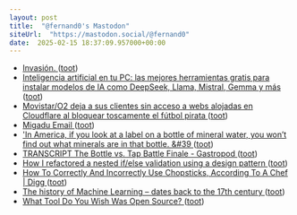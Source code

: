 ```yaml
---
layout: post
title:  "@fernand0's Mastodon"
siteUrl:  "https://mastodon.social/@fernand0"
date:  2025-02-15 18:37:09.957000+00:00
---
```

*  [Invasión. ](https://avecesunafoto.wordpress.com/2025/02/14/invasion) ([toot](https://mastodon.social/@fernand0/114009350468608969))
*  [Inteligencia artificial en tu PC: las mejores herramientas gratis para instalar modelos de IA como DeepSeek, Llama, Mistral, Gemma y más ](https://www.xataka.com/basics/inteligencia-artificial-tu-pc-mejores-herramientas-gratis-para-instalar-modelos-ia-como-deepseek-llama-mistral-gemm) ([toot](https://mastodon.social/@fernand0/114009245279439845))
*  [Movistar/O2 deja a sus clientes sin acceso a webs alojadas en Cloudflare al bloquear toscamente el fútbol pirata ](https://bandaancha.eu/articulos/movistar-o2-deja-clientes-sin-acceso-1123) ([toot](https://mastodon.social/@fernand0/114009073189413603))
*  [Migadu Email ](https://migadu.com) ([toot](https://mastodon.social/@fernand0/114008896784653034))
*  [&#39;In America, if you look at a label on a bottle of mineral water, you won’t find out what minerals are in that bottle. &#39 ](https://mastodon.social/@fernand0/114008730539292253) ([toot](https://mastodon.social/@fernand0/114008730539292253))
*  [TRANSCRIPT The Bottle vs. Tap Battle Finale - Gastropod ](https://gastropod.com/transcript-the-bottle-vs-tap-battle-finale) ([toot](https://mastodon.social/@fernand0/114008517360351895))
*  [How I refactored a nested if/else validation using a design pattern ](https://medium.com/@arnab.sen44/how-i-refactored-a-nested-if-else-validation-using-a-design-pattern-ce287c32851) ([toot](https://mastodon.social/@fernand0/114007910215281148))
*  [How To Correctly And Incorrectly Use Chopsticks, According To A Chef \| Digg ](https://digg.com/food/link/how-to-use-chopsticks-SKKgpEehs) ([toot](https://mastodon.social/@fernand0/114007723878793189))
*  [The history of Machine Learning – dates back to the 17th century ](https://dataconomy.com/2022/04/the-history-of-machine-learnin) ([toot](https://mastodon.social/@fernand0/114007468639806588))
*  [What Tool Do You Wish Was Open Source? ](https://dev.to/medusajs/what-tool-do-you-wish-was-open-source-i6) ([toot](https://mastodon.social/@fernand0/114007102593172955))
